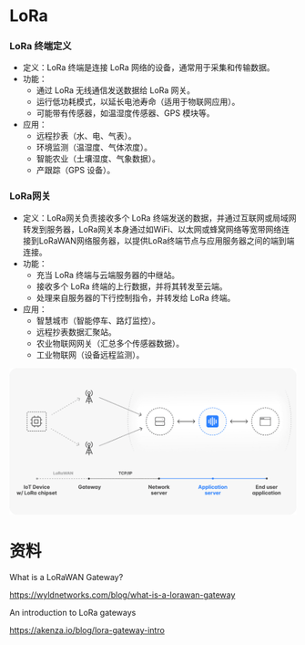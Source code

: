 # LoRa

### LoRa 终端定义

- 定义：LoRa 终端是连接 LoRa 网络的设备，通常用于采集和传输数据。
- 功能：
  - 通过 LoRa 无线通信发送数据给 LoRa 网关。
  - 运行低功耗模式，以延长电池寿命（适用于物联网应用）。
  - 可能带有传感器，如温湿度传感器、GPS 模块等。
- 应用：
  - 远程抄表（水、电、气表）。
  - 环境监测（温湿度、气体浓度）。
  - 智能农业（土壤湿度、气象数据）。
  - 产跟踪（GPS 设备）。


### LoRa网关

- 定义：LoRa网关负责接收多个 LoRa 终端发送的数据，并通过互联网或局域网转发到服务器，LoRa网关本身通过如WiFi、以太网或蜂窝网络等宽带网络连接到LoRaWAN网络服务器，以提供LoRa终端节点与应用服务器之间的端到端连接。
- 功能：
  - 充当 LoRa 终端与云端服务器的中继站。
  - 接收多个 LoRa 终端的上行数据，并将其转发至云端。
  - 处理来自服务器的下行控制指令，并转发给 LoRa 终端。
- 应用：
  - 智慧城市（智能停车、路灯监控）。
  - 远程抄表数据汇聚站。
  - 农业物联网网关（汇总多个传感器数据）。
  - 工业物联网（设备远程监测）。

![An image of a LoRaWAN infrastructure](images/cN4CBXEZCgPoDUUh1Ag26KCx08-20250325153036890.png)

# 资料

What is a LoRaWAN Gateway?

https://wyldnetworks.com/blog/what-is-a-lorawan-gateway

An introduction to LoRa gateways

https://akenza.io/blog/lora-gateway-intro